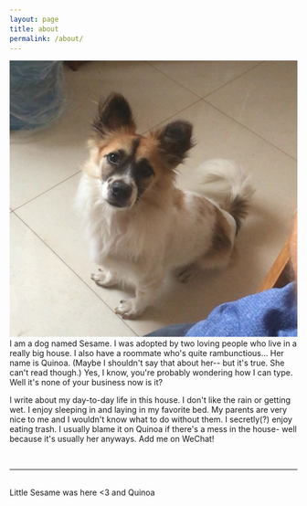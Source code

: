 ```yaml
---
layout: page
title: about
permalink: /about/
---
```


<img class="col one right" src="/img/Ses.jpg">    

<br/>
I am a dog named Sesame.  I was adopted by two loving people who live in a really big house. I also have a roommate who's quite rambunctious... Her name is Quinoa. (Maybe I shouldn't say that about her-- but it's true. She can't read though.) Yes, I know, you're probably wondering how I can type.  Well it's none of your business now is it? 

I write about my day-to-day life in this house.  I don't like the rain or getting wet.  I enjoy sleeping in and laying in my favorite bed.  My parents are very nice to me and I wouldn't know what to do without them.  I secretly(?) enjoy eating trash.  I usually blame it on Quinoa if there's a mess in the house- well because it's usually her anyways.  Add me on WeChat!


<br/>
<hr/>
<br/>
<span class="contacticon center">
	<a href="mailto:{{ site.email | encode_email }}" title="Contact me" target="_blank"><i class="fa fa-at"></i></a>
	<a href="https://github.com/regineerika" target="_blank"><i class="fa fa-github"></i></a>
	<a href="https://www.instagram.com/regine_erika/" target="_blank"><i class="fa fa-instagram"></i></a>
	<a href="/img/WechatQRcode.jpeg" target="_blank"><i class="fa fa-weixin"></i></a>
</span>


<div class="col three caption">
	Little Sesame was here <3 and Quinoa
</div>

